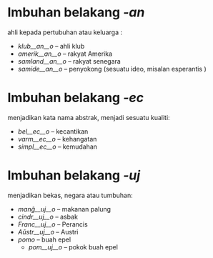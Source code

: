 # Imbuhan belakang *-an*

ahli kepada pertubuhan atau keluarga :

- *klub__an__o*    – ahli klub
- *amerik__an__o*  – rakyat Amerika
- *samland__an__o* – rakyat senegara
- *samide__an__o*  – penyokong (sesuatu ideo, misalan esperantis )
 

# Imbuhan belakang *-ec*

menjadikan kata nama abstrak, menjadi sesuatu kualiti:

- *bel__ec__o*   – kecantikan
- *varm__ec__o*  – kehangatan
- *simpl__ec__o* – kemudahan
 

# Imbuhan belakang *-uj*

menjadikan bekas, negara atau tumbuhan:

- *manĝ__uj__o*  – makanan palung
- *cindr__uj__o* – asbak
- *Franc__uj__o* – Perancis
- *Aŭstr__uj__o* – Austri
- *pomo*   – buah epel
	- *pom__uj__o*   – pokok buah epel
